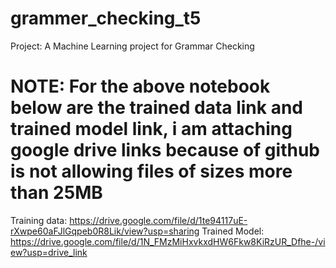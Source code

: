 # grammer_checking_t5
Project: A Machine Learning project for Grammar Checking

# NOTE: For the above notebook below are the trained data link and trained model link, i am attaching google drive links because of github is not allowing files of sizes more than 25MB
Training data: https://drive.google.com/file/d/1te94117uE-rXwpe60aFJlGqpeb0R8Lik/view?usp=sharing
Trained Model: https://drive.google.com/file/d/1N_FMzMiHxvkxdHW6Fkw8KiRzUR_Dfhe-/view?usp=drive_link
